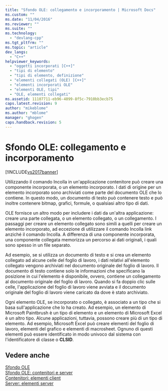 ```yaml
---
title: "Sfondo OLE: collegamento e incorporamento | Microsoft Docs"
ms.custom: ""
ms.date: "11/04/2016"
ms.reviewer: ""
ms.suite: ""
ms.technology: 
  - "devlang-cpp"
ms.tgt_pltfrm: ""
ms.topic: "article"
dev_langs: 
  - "C++"
helpviewer_keywords: 
  - "oggetti incorporati [C++]"
  - "tipi di elemento"
  - "tipi di elemento, definizione"
  - "elementi collegati (OLE) [C++]"
  - "elementi incorporati OLE"
  - "elementi OLE, tipi"
  - "OLE, elementi collegati"
ms.assetid: 11107711-eb96-4099-8f5c-7910bb3ecb75
caps.latest.revision: 9
author: "mikeblome"
ms.author: "mblome"
manager: "ghogen"
caps.handback.revision: 5
---
```

# Sfondo OLE: collegamento e incorporamento
[!INCLUDE[vs2017banner](../assembler/inline/includes/vs2017banner.md)]

Utilizzando il comando Incolla in un'applicazione contenitore può creare una componente incorporata, o un elemento incorporato.  I dati di origine per un elemento incorporato sono archiviati come parte del documento OLE che lo contiene.  In questo modo, un documento di testo può contenere testo e può inoltre contenere bitmap, grafici, formule, o qualsiasi altro tipo di dati.  
  
 OLE fornisce un altro modo per includere i dati da un'altra applicazione: creare una parte collegata, o un elemento collegato, o un collegamento.  I passaggi per creare un elemento collegato sono simili a quelli per creare un elemento incorporato, ad eccezione di utilizzare il comando Incolla link anziché il comando Incolla.  A differenza di una componente incorporata, una componente collegata memorizza un percorso ai dati originali, i quali sono spesso in un file separato.  
  
 Ad esempio, se si utilizza un documento di testo e si crea un elemento collegato ad alcune celle del foglio di lavoro, i dati relativi all'elemento collegato vengono archiviati nel documento originale del foglio di lavoro.  Il documento di testo contiene solo le informazioni che specificano la posizione in cui l'elemento è disponibile, ovvero, contiene un collegamento al documento originale del foglio di lavoro.  Quando si fa doppio clic sulle celle, l'applicazione del foglio di lavoro viene avviata e il documento originale del foglio di lavoro viene caricato da dove è stato archiviato.  
  
 Ogni elemento OLE, se incorporato o collegato, è associato a un tipo che si basa sull'applicazione che lo ha creato.  Ad esempio, un elemento di Microsoft Paintbrush è un tipo di elemento e un elemento di Microsoft Excel è un altro tipo.  Alcune applicazioni, tuttavia, possono creare più di un tipo di elemento.  Ad esempio, Microsoft Excel può creare elementi del foglio di lavoro, elementi del grafico e elementi di macrosheet.  Ognuno di questi elementi può essere identificato in modo univoco dal sistema con l'identificatore di classe o **CLSID**.  
  
## Vedere anche  
 [Sfondo OLE](../mfc/ole-background.md)   
 [Sfondo OLE: contenitori e server](../mfc/ole-background-containers-and-servers.md)   
 [Contenitori: elementi client](../mfc/containers-client-items.md)   
 [Server: elementi server](../mfc/servers-server-items.md)